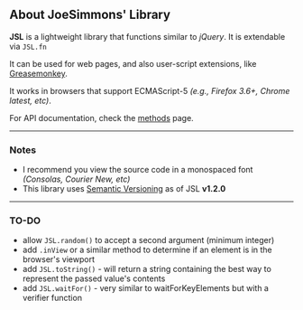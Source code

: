 ## About JoeSimmons' Library

**JSL** is a lightweight library that functions similar to _jQuery_. It is extendable via `JSL.fn`

It can be used for web pages, and also user-script extensions, like [Greasemonkey][gm].

It works in browsers that support ECMAScript-5 *(e.g., Firefox 3.6+, Chrome latest, etc)*.

For API documentation, check the [methods][methods] page.

---

### Notes
  * I recommend you view the source code in a monospaced font *(Consolas, Courier New, etc)*
  * This library uses [Semantic Versioning][semver] as of JSL **v1.2.0**

---

### TO-DO
  * allow `JSL.random()` to accept a second argument (minimum integer)
  * add `.inView` or a similar method to determine if an element is in the browser's viewport
  * add `JSL.toString()` - will return a string containing the best way to represent the passed value's contents
  * add `JSL.waitFor()` - very similar to waitForKeyElements but with a verifier function

  [gm]: https://addons.mozilla.org/en-US/firefox/addon/greasemonkey/
  [methods]: https://github.com/joesimmons/jsl/wiki/_pages
  [semver]: http://semver.org/spec/v2.0.0.html